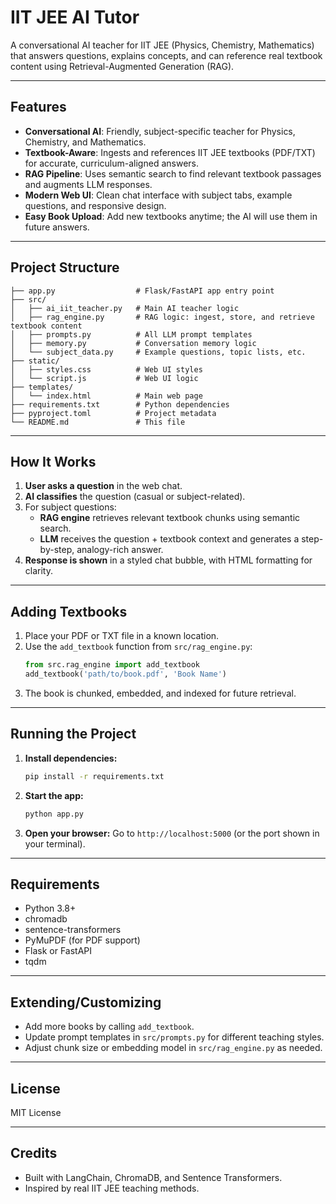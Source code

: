 # IIT JEE AI Tutor

A conversational AI teacher for IIT JEE (Physics, Chemistry, Mathematics) that answers questions, explains concepts, and can reference real textbook content using Retrieval-Augmented Generation (RAG).

---

## Features
- **Conversational AI**: Friendly, subject-specific teacher for Physics, Chemistry, and Mathematics.
- **Textbook-Aware**: Ingests and references IIT JEE textbooks (PDF/TXT) for accurate, curriculum-aligned answers.
- **RAG Pipeline**: Uses semantic search to find relevant textbook passages and augments LLM responses.
- **Modern Web UI**: Clean chat interface with subject tabs, example questions, and responsive design.
- **Easy Book Upload**: Add new textbooks anytime; the AI will use them in future answers.

---

## Project Structure

```
├── app.py                  # Flask/FastAPI app entry point
├── src/
│   ├── ai_iit_teacher.py   # Main AI teacher logic
│   ├── rag_engine.py       # RAG logic: ingest, store, and retrieve textbook content
│   ├── prompts.py          # All LLM prompt templates
│   ├── memory.py           # Conversation memory logic
│   └── subject_data.py     # Example questions, topic lists, etc.
├── static/
│   ├── styles.css          # Web UI styles
│   └── script.js           # Web UI logic
├── templates/
│   └── index.html          # Main web page
├── requirements.txt        # Python dependencies
├── pyproject.toml          # Project metadata
└── README.md               # This file
```

---

## How It Works

1. **User asks a question** in the web chat.
2. **AI classifies** the question (casual or subject-related).
3. For subject questions:
    - **RAG engine** retrieves relevant textbook chunks using semantic search.
    - **LLM** receives the question + textbook context and generates a step-by-step, analogy-rich answer.
4. **Response is shown** in a styled chat bubble, with HTML formatting for clarity.

---

## Adding Textbooks

1. Place your PDF or TXT file in a known location.
2. Use the `add_textbook` function from `src/rag_engine.py`:
   ```python
   from src.rag_engine import add_textbook
   add_textbook('path/to/book.pdf', 'Book Name')
   ```
3. The book is chunked, embedded, and indexed for future retrieval.

---

## Running the Project

1. **Install dependencies:**
   ```bash
   pip install -r requirements.txt
   ```
2. **Start the app:**
   ```bash
   python app.py
   ```
3. **Open your browser:**
   Go to `http://localhost:5000` (or the port shown in your terminal).

---

## Requirements
- Python 3.8+
- chromadb
- sentence-transformers
- PyMuPDF (for PDF support)
- Flask or FastAPI
- tqdm

---

## Extending/Customizing
- Add more books by calling `add_textbook`.
- Update prompt templates in `src/prompts.py` for different teaching styles.
- Adjust chunk size or embedding model in `src/rag_engine.py` as needed.

---

## License
MIT License

---

## Credits
- Built with LangChain, ChromaDB, and Sentence Transformers.
- Inspired by real IIT JEE teaching methods.

